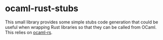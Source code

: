 # ocaml-rust-stubs

This small library provides some simple stubs code generation that
could be useful when wrapping Rust libraries so that they can
be called from OCaml. This relies on
[ocaml-rs](https://github.com/zshipko/ocaml-rs).
